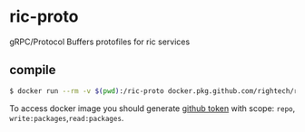 # ric-proto
gRPC/Protocol Buffers protofiles for ric services

## compile

```bash
$ docker run --rm -v $(pwd):/ric-proto docker.pkg.github.com/rightech/ric-proto/compiler:latest
```

To access docker image you should generate [github token](https://github.com/settings/tokens) with scope: `repo`, `write:packages`,`read:packages`.
